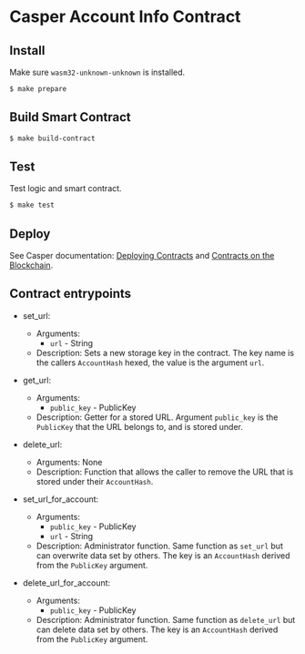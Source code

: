 # Casper Account Info Contract

## Install
Make sure `wasm32-unknown-unknown` is installed.
```bash
$ make prepare
```

## Build Smart Contract
```bash
$ make build-contract
```

## Test
Test logic and smart contract.
```bash
$ make test
```

## Deploy

See Casper documentation: [Deploying Contracts](https://docs.casperlabs.io/en/latest/dapp-dev-guide/deploying-contracts.html) and [Contracts on the Blockchain](https://docs.casperlabs.io/en/latest/dapp-dev-guide/calling-contracts.html).

## Contract entrypoints

- set_url:
    - Arguments:
        - `url` - String
    - Description: Sets a new storage key in the contract. The key name is the callers `AccountHash` hexed, the value is the argument `url`.

- get_url:
    - Arguments:
        - `public_key` - PublicKey
    - Description: Getter for a stored URL. Argument `public_key` is the `PublicKey` that the URL belongs to, and is stored under.

- delete_url:
    - Arguments: None
    - Description: Function that allows the caller to remove the URL that is stored under their `AccountHash`.

- set_url_for_account:
    - Arguments:
        - `public_key` - PublicKey
        - `url` - String
    - Description: Administrator function. Same function as `set_url` but can overwrite data set by others.
    The key is an `AccountHash` derived from the `PublicKey` argument. 

- delete_url_for_account:
    - Arguments:
        - `public_key` - PublicKey
    - Description: Administrator function. Same function as `delete_url` but can delete data set by others.
    The key is an `AccountHash` derived from the `PublicKey` argument. 

